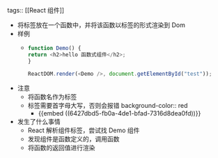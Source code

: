 tags:: [[React 组件]]

- 将标签放在一个函数中，并将该函数以标签的形式渲染到 Dom
- 样例
	- ``` js
	  function Demo() {
	  return <h2>hello 函数式组件</h2>;
	  }
	  
	  ReactDOM.render(<Demo />, document.getElementById("test"));
	  
	  ```
- 注意
	- 将函数名作为标签
	- 标签需要首字母大写，否则会报错
	  background-color:: red
		- {{embed ((6427dbd5-fb0a-4de1-bfad-7316d8dea0fd))}}
- 发生了什么事情
	- React 解析组件标签，尝试找 Demo 组件
	- 发现组件是函数定义的，调用函数
	- 将函数的返回值进行渲染